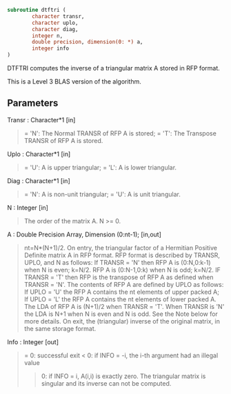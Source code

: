 ```fortran
subroutine dtftri (
		character transr,
		character uplo,
		character diag,
		integer n,
		double precision, dimension(0: *) a,
		integer info
)
```

 DTFTRI computes the inverse of a triangular matrix A stored in RFP
 format.

 This is a Level 3 BLAS version of the algorithm.

## Parameters
Transr : Character*1 [in]
> = 'N':  The Normal TRANSR of RFP A is stored;
> = 'T':  The Transpose TRANSR of RFP A is stored.

Uplo : Character*1 [in]
> = 'U':  A is upper triangular;
> = 'L':  A is lower triangular.

Diag : Character*1 [in]
> = 'N':  A is non-unit triangular;
> = 'U':  A is unit triangular.

N : Integer [in]
> The order of the matrix A.  N >= 0.

A : Double Precision Array, Dimension (0:nt-1); [in,out]
> nt=N*(N+1)/2. On entry, the triangular factor of a Hermitian
> Positive Definite matrix A in RFP format. RFP format is
> described by TRANSR, UPLO, and N as follows: If TRANSR = 'N'
> then RFP A is (0:N,0:k-1) when N is even; k=N/2. RFP A is
> (0:N-1,0:k) when N is odd; k=N/2. IF TRANSR = 'T' then RFP is
> the transpose of RFP A as defined when
> TRANSR = 'N'. The contents of RFP A are defined by UPLO as
> follows: If UPLO = 'U' the RFP A contains the nt elements of
> upper packed A; If UPLO = 'L' the RFP A contains the nt
> elements of lower packed A. The LDA of RFP A is (N+1)/2 when
> TRANSR = 'T'. When TRANSR is 'N' the LDA is N+1 when N is
> even and N is odd. See the Note below for more details.
> On exit, the (triangular) inverse of the original matrix, in
> the same storage format.

Info : Integer [out]
> = 0: successful exit
> < 0: if INFO = -i, the i-th argument had an illegal value
> > 0: if INFO = i, A(i,i) is exactly zero.  The triangular
> matrix is singular and its inverse can not be computed.

